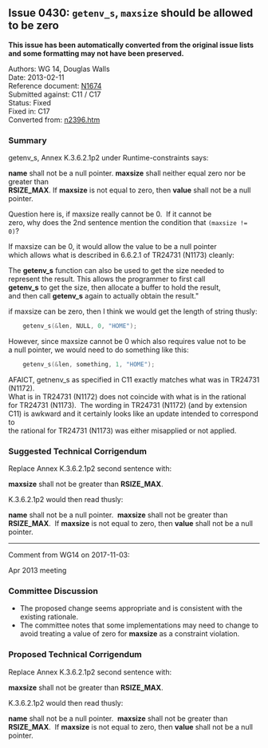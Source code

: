 ## Issue 0430: `getenv_s`, `maxsize` should be allowed to be zero

**This issue has been automatically converted from the original issue lists and some formatting may not have been preserved.**

Authors: WG 14, Douglas Walls  
Date: 2013-02-11  
Reference document: [N1674](https://www.open-std.org/jtc1/sc22/wg14/www/docs/n1674.htm)  
Submitted against: C11 / C17  
Status: Fixed  
Fixed in: C17  
Converted from: [n2396.htm](https://www.open-std.org/jtc1/sc22/wg14/www/docs/n2396.htm)

### Summary

getenv\_s, Annex K.3.6.2.1p2 under Runtime-constraints says:  

**name** shall not be a null pointer. **maxsize** shall neither equal zero nor
be greater than  
**RSIZE\_MAX**. If **maxsize** is not equal to zero, then **value** shall not be
a null pointer.  

Question here is, if maxsize really cannot be 0\.  If it cannot be  
zero, why does the 2nd sentence mention the condition that `(maxsize != 0)`?  

If maxsize can be 0, it would allow the value to be a null pointer  
which allows what is described in 6.6.2.1 of TR24731 (N1173) cleanly:  

The **getenv\_s** function can also be used to get the size needed to  
represent the result. This allows the programmer to first call  
**getenv\_s** to get the size, then allocate a buffer to hold the result,  
and then call **getenv\_s** again to actually obtain the result."  

if maxsize can be zero, then I think we would get the length of string thusly:

```c
    getenv_s(&len, NULL, 0, "HOME");
```

However, since maxsize cannot be 0 which also requires value not to be  
a null pointer, we would need to do something like this:

```c
    getenv_s(&len, something, 1, "HOME");
```

AFAICT, getnenv\_s as specified in C11 exactly matches what was in TR24731
(N1172).  
What is in TR24731 (N1172) does not coincide with what is in the rational  
for TR24731 (N1173).  The wording in TR24731 (N1172) (and by extension  
C11) is awkward and it certainly looks like an update intended to correspond to  
the rational for TR24731 (N1173) was either misapplied or not applied.

### Suggested Technical Corrigendum

Replace Annex K.3.6.2.1p2 second sentence with:  

**maxsize** shall not be greater than **RSIZE\_MAX**.  

K.3.6.2.1p2 would then read thusly:  

**name** shall not be a null pointer.  **maxsize** shall not be greater than  
**RSIZE\_MAX**.  If **maxsize** is not equal to zero, then **value** shall not
be a null pointer.

---

Comment from WG14 on 2017-11-03:

Apr 2013 meeting

### Committee Discussion

* The proposed change seems appropriate and is consistent with the existing rationale.
* The committee notes that some implementations may need to change to avoid treating a value of zero for **maxsize** as a constraint violation.

### Proposed Technical Corrigendum

Replace Annex K.3.6.2.1p2 second sentence with:  

**maxsize** shall not be greater than **RSIZE\_MAX**.  

K.3.6.2.1p2 would then read thusly:  

**name** shall not be a null pointer.  **maxsize** shall not be greater than  
**RSIZE\_MAX**.  If **maxsize** is not equal to zero, then **value** shall not
be a null pointer.
